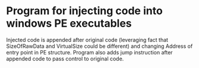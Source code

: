 # Program for injecting code into windows PE executables

Injected code is appended after original code (leveraging fact that SizeOfRawData and VirtualSize could be different) 
and changing Address of entry point in PE structure. Program also adds jump instruction after appended code to pass control to
original code.
